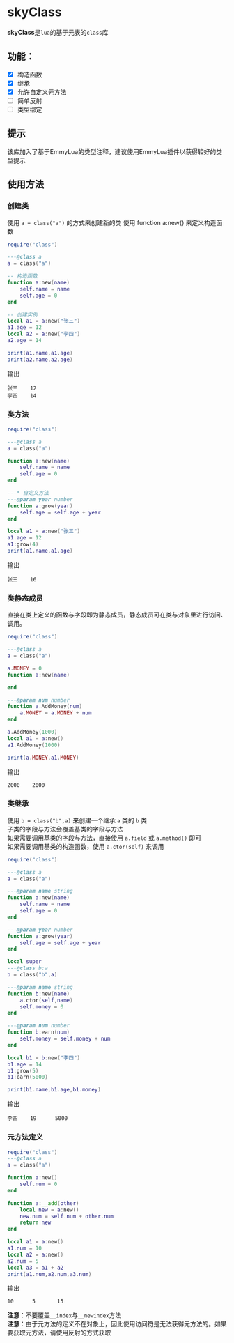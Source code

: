 # skyClass

**skyClass**是`lua`的基于元表的`class`库

## 功能：
- [x] 构造函数<br>
- [x] 继承<br>
- [x] 允许自定义元方法<br>
- [ ] 简单反射<br>
- [ ] 类型绑定<br>

## 提示
该库加入了基于EmmyLua的类型注释，建议使用EmmyLua插件以获得较好的类型提示

## 使用方法

### 创建类

使用 `a = class("a")` 的方式来创建新的类
使用 function a:new() 来定义构造函数

```lua
require("class")

---@class a
a = class("a")

-- 构造函数
function a:new(name)
    self.name = name
    self.age = 0
end

-- 创建实例
local a1 = a:new("张三")
a1.age = 12
local a2 = a:new("李四")
a2.age = 14

print(a1.name,a1.age)
print(a2.name,a2.age)
```
输出
```
张三    12
李四    14
```

### 类方法

```lua
require("class")

---@class a
a = class("a")

function a:new(name)
    self.name = name
    self.age = 0
end

---* 自定义方法
---@param year number
function a:grow(year)
    self.age = self.age + year
end

local a1 = a:new("张三")
a1.age = 12
a1:grow(4)
print(a1.name,a1.age)
```
输出
```
张三    16
```

### 类静态成员

直接在类上定义的函数与字段即为静态成员，静态成员可在类与对象里进行访问、调用。

```lua
require("class")

---@class a
a = class("a")

a.MONEY = 0
function a:new(name)

end

---@param num number
function a.AddMoney(num)
    a.MONEY = a.MONEY + num
end

a.AddMoney(1000)
local a1 = a:new()
a1.AddMoney(1000)

print(a.MONEY,a1.MONEY)
```
输出
```
2000    2000
```

### 类继承

使用 `b = class("b",a)` 来创建一个继承 `a` 类的 `b` 类<br/>
子类的字段与方法会覆盖基类的字段与方法<br/>
如果需要调用基类的字段与方法，直接使用 `a.field` 或 `a.method()` 即可<br/>
如果需要调用基类的构造函数，使用 `a.ctor(self)` 来调用

```lua
require("class")

---@class a
a = class("a")

---@param name string
function a:new(name)
    self.name = name
    self.age = 0
end

---@param year number
function a:grow(year)
    self.age = self.age + year
end

local super
---@class b:a
b = class("b",a)

---@param name string
function b:new(name)
    a.ctor(self,name)
    self.money = 0
end

---@param num number
function b:earn(num)
    self.money = self.money + num
end

local b1 = b:new("李四")
b1.age = 14
b1:grow(5)
b1:earn(5000)

print(b1.name,b1.age,b1.money)
```
输出
```
李四    19      5000
```

### 元方法定义

```lua
require("class")
---@class a
a = class("a")

function a:new()
    self.num = 0
end

function a:__add(other)
    local new = a:new()
    new.num = self.num + other.num
    return new
end

local a1 = a:new()
a1.num = 10
local a2 = a:new()
a2.num = 5
local a3 = a1 + a2
print(a1.num,a2.num,a3.num)
```
输出
```
10      5       15
```
**注意**：不要覆盖`__index`与`__newindex`方法<br/>
**注意**：由于元方法的定义不在对象上，因此使用访问符是无法获得元方法的。如果要获取元方法，请使用反射的方式获取